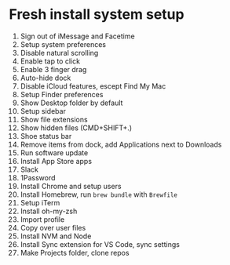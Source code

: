 # Fresh install system setup

1. Sign out of iMessage and Facetime
1. Setup system preferences
  1. Disable natural scrolling
  1. Enable tap to click
  1. Enable 3 finger drag
  1. Auto-hide dock
1. Disable iCloud features, escept Find My Mac
1. Setup Finder preferences
  1. Show Desktop folder by default
  1. Setup sidebar
  1. Show file extensions
  1. Show hidden files (CMD+SHIFT+.)
  1. Shoe status bar
1. Remove items from dock, add Applications next to Downloads
1. Run software update
1. Install App Store apps
  1. Slack
  1. 1Password
1. Install Chrome and setup users
1. Install Homebrew, run `brew bundle` with `Brewfile`
1. Setup iTerm
  1. Install oh-my-zsh
  1. Import profile
1. Copy over user files
1. Install NVM and Node
1. Install Sync extension for VS Code, sync settings
1. Make Projects folder, clone repos
